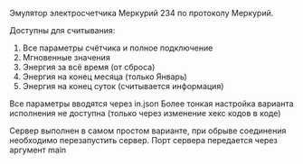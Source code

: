 Эмулятор электросчетчика Меркурий 234 по протоколу Меркурий.

Доступны для считывания:
1. Все параметры счётчика и полное подключение
2. Мгновенные значения
3. Энергия за всё время (от сброса)
4. Энергия на конец месяца (только Январь)
5. Энергия на конец суток (считывается информация)

Все параметры вводятся через in.json
Более тонкая настройка варианта исполнения не доступна (только через изменение хекс кодов в коде)

Сервер выполнен в самом простом варианте, при обрыве соединения необходимо перезапустить сервер.
Порт сервера передается через аргумент main
